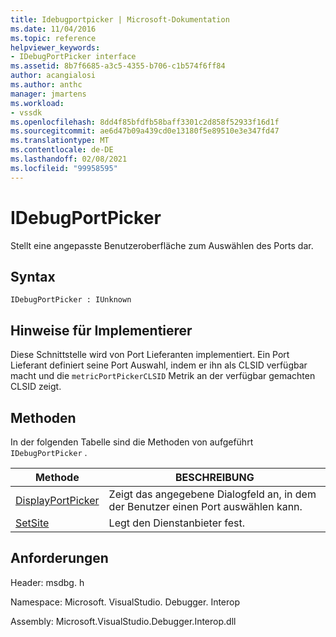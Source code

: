 ```yaml
---
title: Idebugportpicker | Microsoft-Dokumentation
ms.date: 11/04/2016
ms.topic: reference
helpviewer_keywords:
- IDebugPortPicker interface
ms.assetid: 8b7f6685-a3c5-4355-b706-c1b574f6ff84
author: acangialosi
ms.author: anthc
manager: jmartens
ms.workload:
- vssdk
ms.openlocfilehash: 8dd4f85bfdfb58baff3301c2d858f52933f16d1f
ms.sourcegitcommit: ae6d47b09a439cd0e13180f5e89510e3e347fd47
ms.translationtype: MT
ms.contentlocale: de-DE
ms.lasthandoff: 02/08/2021
ms.locfileid: "99958595"
---
```

# <a name="idebugportpicker"></a>IDebugPortPicker
Stellt eine angepasste Benutzeroberfläche zum Auswählen des Ports dar.

## <a name="syntax"></a>Syntax

```
IDebugPortPicker : IUnknown
```

## <a name="notes-for-implementers"></a>Hinweise für Implementierer
 Diese Schnittstelle wird von Port Lieferanten implementiert. Ein Port Lieferant definiert seine Port Auswahl, indem er ihn als CLSID verfügbar macht und die `metricPortPickerCLSID` Metrik an der verfügbar gemachten CLSID zeigt.

## <a name="methods"></a>Methoden
 In der folgenden Tabelle sind die Methoden von aufgeführt `IDebugPortPicker` .

|Methode|BESCHREIBUNG|
|------------|-----------------|
|[DisplayPortPicker](../../../extensibility/debugger/reference/idebugportpicker-displayportpicker.md)|Zeigt das angegebene Dialogfeld an, in dem der Benutzer einen Port auswählen kann.|
|[SetSite](../../../extensibility/debugger/reference/idebugportpicker-setsite.md)|Legt den Dienstanbieter fest.|

## <a name="requirements"></a>Anforderungen
 Header: msdbg. h

 Namespace: Microsoft. VisualStudio. Debugger. Interop

 Assembly: Microsoft.VisualStudio.Debugger.Interop.dll
